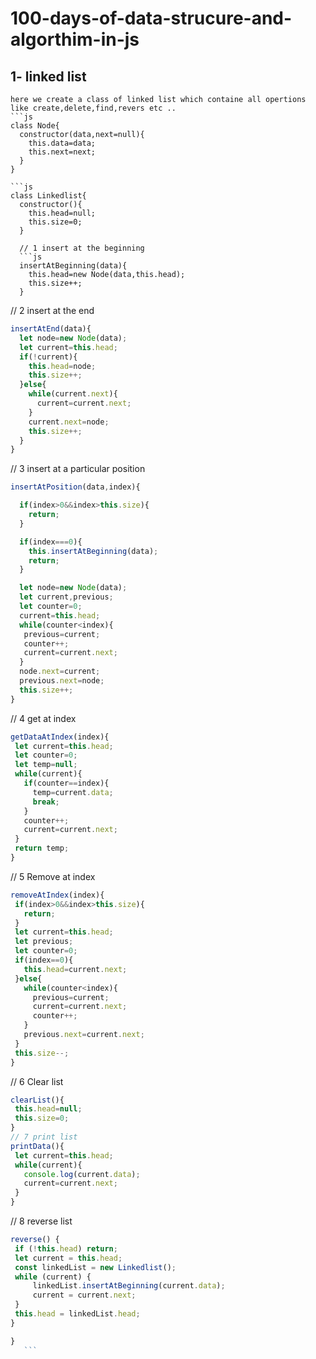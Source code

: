 # 100-days-of-data-strucure-and-algorthim-in-js

## 1- linked list
    here we create a class of linked list which containe all opertions like create,delete,find,revers etc ..
    ```js
    class Node{
      constructor(data,next=null){
        this.data=data;
        this.next=next;
      }
    }
```
```js
class Linkedlist{
  constructor(){
    this.head=null;
    this.size=0;
  }

  // 1 insert at the beginning
  ```js
  insertAtBeginning(data){
    this.head=new Node(data,this.head);
    this.size++;
  }
  ```
  // 2 insert at the end
  ```js
  insertAtEnd(data){
    let node=new Node(data);
    let current=this.head;
    if(!current){
      this.head=node;
      this.size++;
    }else{
      while(current.next){
        current=current.next;
      }
      current.next=node;
      this.size++;
    }
  }
```
  // 3 insert at a particular position
  ```js
  insertAtPosition(data,index){

    if(index>0&&index>this.size){
      return;
    }
  
    if(index===0){
      this.insertAtBeginning(data);
      return;
    }

    let node=new Node(data);
    let current,previous;
    let counter=0;
    current=this.head;
    while(counter<index){
     previous=current; 
     counter++;
     current=current.next; 
    }
    node.next=current;
    previous.next=node;
    this.size++;
  }
  ```
 
  // 4 get at index
   ```js
  getDataAtIndex(index){
    let current=this.head;
    let counter=0;
    let temp=null;
    while(current){
      if(counter==index){
        temp=current.data;
        break;
      }
      counter++;
      current=current.next;
    }
    return temp;
  }
   ```
  // 5 Remove at index
   ```js
  removeAtIndex(index){
    if(index>0&&index>this.size){
      return;
    }
    let current=this.head;
    let previous;
    let counter=0;
    if(index==0){
      this.head=current.next;
    }else{
      while(counter<index){
        previous=current;
        current=current.next;
        counter++;
      }
      previous.next=current.next;
    }
    this.size--;
  }
   ```
   
  // 6 Clear list
   ```js
  clearList(){
    this.head=null;
    this.size=0;
  }
  // 7 print list
  printData(){
    let current=this.head;
    while(current){
      console.log(current.data);
      current=current.next;
    }
  }
   ```
  // 8 reverse list
   ```js
  reverse() {
    if (!this.head) return; 
    let current = this.head;
    const linkedList = new Linkedlist(); 
    while (current) { 
        linkedList.insertAtBeginning(current.data); 
        current = current.next;
    }
    this.head = linkedList.head;
}
 ```
 ```js
}
    ```
